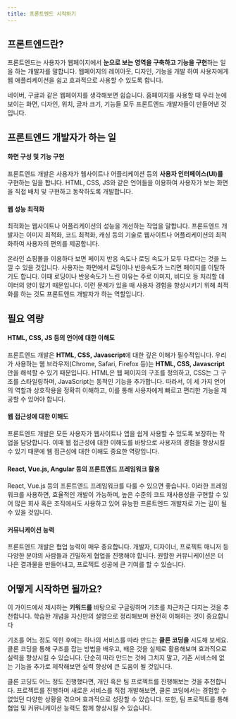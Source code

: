 ```yaml
---
title: 프론트엔드 시작하기
---
```


## 프론트엔드란?

프론트엔드는 사용자가 웹페이지에서 **눈으로 보는 영역을 구축하고 기능을 구현**하는 일을 하는 개발자를 말합니다. 웹페이지의 레이아웃, 디자인, 기능을 개발 하여 사용자에게 웹 애플리케이션을 쉽고 효과적으로 사용할 수 있도록 합니다.

네이버, 구글과 같은 웹페이지를 생각해보면 쉽습니다. 홈페이지를 사용할 때 우리 눈에 보이는 화면, 디자인, 위치, 글자 크기, 기능들 모두 프론트엔드 개발자들이 만들어낸 것입니다.

## 프론트엔드 개발자가 하는 일

#### 화면 구성 및 기능 구현

프론트엔드 개발은 사용자가 웹사이트나 어플리케이션 등의 **사용자 인터페이스(UI)를** 구현하는 일을 합니다. HTML, CSS, JS와 같은 언어들을 이용하여 사용자가 보는 화면을 직접 배치 및 구현하고 동작하도록 개발합니다.

#### 웹 성능 최적화

최적화는 웹사이트나 어플리케이션의 성능을 개선하는 작업을 말합니다. 프론트엔드 개발자는 이미지 최적화, 코드 최적화, 캐싱 등의 기술로 웹사이트나 어플리케이션의 최적화하여 사용자의 편의를 제공합니다.

온라인 쇼핑몰을 이용하다 보면 페이지 반응 속도나 로딩 속도가 모두 다르다는 것을 느낄 수 있을 것입니다. 사용자는 화면에서 로딩이나 반응속도가 느리면 페이지를 이탈하기도 합니다. 이때 로딩이나 반응속도가 느린 이유는 주로 이미지, 비디오 등 처리할 데이터의 양이 많기 때문입니다. 이런 문제가 있을 때 사용자 경험을 향상시키기 위해 최적화를 하는 것도 프론트엔드 개발자가 하는 역할입니다.

## 필요 역량

#### HTML, CSS, JS 등의 언어에 대한 이해도

프론트엔드 개발은 **HTML, CSS, Javascript**에 대한 깊은 이해가 필수적입니다. 우리가 사용하는 웹 브라우저(Chrome, Safari, Firefox 등)는 **HTML, CSS, Javascript**만을 해석할 수 있기 때문입니다. HTML은 웹 페이지의 구조를 정의하고, CSS는 그 구조를 스타일링하며, JavaScript는 동적인 기능을 추가합니다. 따라서, 이 세 가지 언어의 역할과 상호작용을 정확히 이해하고, 이를 통해 사용자에게 빠르고 편리한 기능을 제공할 수 있어야 합니다.

#### 웹 접근성에 대한 이해도

프론트엔드 개발은 모든 사용자가 웹사이트나 앱을 쉽게 사용할 수 있도록 보장하는 작업을 담당합니다. 이때 웹 접근성에 대한 이해도를 바탕으로 사용자의 경험을 향상시킬 수 있기 때문에 웹 접근성에 대한 이해도 중요한 역량입니다.

#### React, Vue.js, Angular 등의 프론트엔드 프레임워크 활용

React, Vue.js 등의 프론트엔드 프레임워크를 다룰 수 있으면 좋습니다. 이러한 프레임워크를 사용하면, 효율적인 개발이 가능하며, 높은 수준의 코드 재사용성을 구현할 수 있어 많은 회사 혹은 조직에서도 사용하고 있어 유능한 프론트엔드 개발자로 가는 길이 될 수 있을 것입니다.

#### 커뮤니케이션 능력

프론트엔드 개발은 협업 능력이 매우 중요합니다. 개발자, 디자이너, 프로젝트 매니저 등 다양한 분야의 사람들과 긴밀하게 협업을 진행해야 합니다. 원할한 커뮤니케이션은 더 나은 결과물을 만들어내고, 프로젝트 성공에 큰 기여를 할 수 있습니다.

## 어떻게 시작하면 될까요?

이 가이드에서 제시하는 **키워드를** 바탕으로 구글링하며 기초를 차근차근 다지는 것을 추천합니다. 학습한 개념을 자신만의 설명으로 정리해보며 완전히 이해하는 것이 중요합니다

기초를 어느 정도 익힌 후에는 하나의 서비스를 따라 만드는 **클론 코딩을** 시도해 보세요. 클론 코딩을 통해 구조를 잡는 방법을 배우고, 배운 것을 실제로 활용해보며 효과적으로 실력을 향상시킬 수 있습니다. 단순히 따라 만드는 것에 그치지 말고, 기존 서비스에 없는 기능을 추가로 제작해보면 실력 향상에 큰 도움이 될 것입니다.

클론 코딩도 어느 정도 진행했다면, 개인 혹은 팀 프로젝트를 진행해보는 것을 추천합니다. 프로젝트를 진행하며 새로운 서비스를 직접 개발해보면, 클론 코딩에서는 경험할 수 없었던 다양한 상황을 겪으며 효과적으로 성장할 수 있습니다. 또한, 팀 프로젝트를 통해 협업 및 커뮤니케이션 능력도 함께 향상시킬 수 있습니다.
